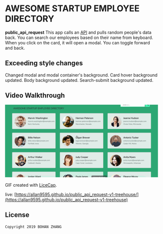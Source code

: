 # AWESOME STARTUP EMPLOYEE DIRECTORY

**public_api_request** 
This app calls an [API](https://randomuser.me/) and pulls random people's data back. You can search our employees based on their name from keyboard. When you click on the card, it will open a modal. You can toggle forward and back.

## Exceeding style changes
Changed modal and modal container's background. Card hover background updated. Body background updated. Search-submit background updated.

## Video Walkthrough

<img src='https://github.com/allan9595/public_api_request-v1-treehouse/blob/master/public-api-call.gif' title='Video Walkthrough' width='' alt='Video Walkthrough' />

GIF created with [LiceCap](http://www.cockos.com/licecap/).

live: [https://allan9595.github.io/public_api_request-v1-treehouse/](https://allan9595.github.io/public_api_request-v1-treehouse)

## License

    Copyright 2019 BOHAN ZHANG
